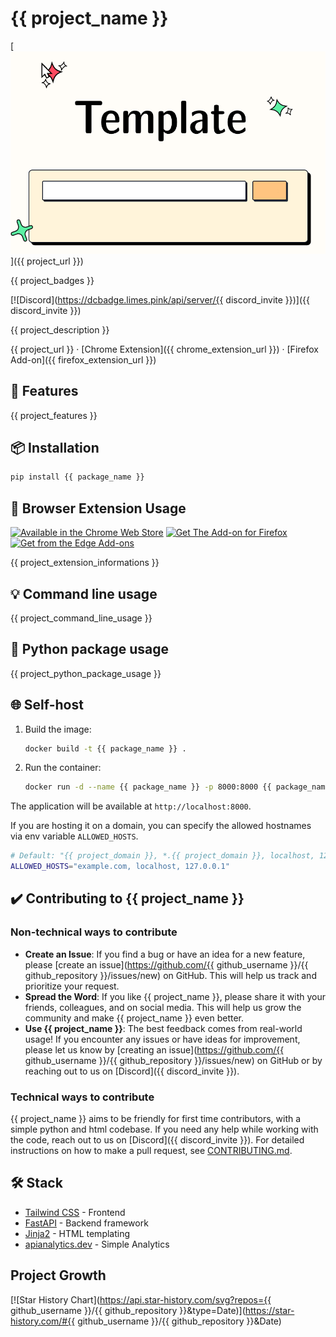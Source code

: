 # {{ project_name }}

[![Image](./docs/frontpage.png "{{ project_name }} main page")]({{ project_url }})

{{ project_badges }}

[![Discord](https://dcbadge.limes.pink/api/server/{{ discord_invite }})]({{ discord_invite }})

{{ project_description }}

{{ project_url }} · [Chrome Extension]({{ chrome_extension_url }}) · [Firefox Add-on]({{ firefox_extension_url }})

## 🚀 Features

{{ project_features }}

## 📦 Installation

``` bash
pip install {{ package_name }}
```

## 🧩 Browser Extension Usage

<!-- markdownlint-disable MD033 -->
<a href="{{ chrome_extension_url }}" target="_blank" title="Get {{ project_name }} Extension from Chrome Web Store"><img height="48" src="https://github.com/user-attachments/assets/20a6e44b-fd46-4e6c-8ea6-aad436035753" alt="Available in the Chrome Web Store" /></a>
<a href="{{ firefox_extension_url }}" target="_blank" title="Get {{ project_name }} Extension from Firefox Add-ons"><img height="48" src="https://github.com/user-attachments/assets/c0e99e6b-97cf-4af2-9737-099db7d3538b" alt="Get The Add-on for Firefox" /></a>
<a href="{{ edge_extension_url }}" target="_blank" title="Get {{ project_name }} Extension from Edge Add-ons"><img height="48" src="https://github.com/user-attachments/assets/204157eb-4cae-4c0e-b2cb-db514419fd9e" alt="Get from the Edge Add-ons" /></a>
<!-- markdownlint-enable MD033 -->

{{ project_extension_informations }}

## 💡 Command line usage

{{ project_command_line_usage }}

## 🐛 Python package usage

{{ project_python_package_usage }}

## 🌐 Self-host

1. Build the image:

   ``` bash
   docker build -t {{ package_name }} .
   ```

2. Run the container:

   ``` bash
   docker run -d --name {{ package_name }} -p 8000:8000 {{ package_name }}
   ```

The application will be available at `http://localhost:8000`.

If you are hosting it on a domain, you can specify the allowed hostnames via env variable `ALLOWED_HOSTS`.

   ```bash
   # Default: "{{ project_domain }}, *.{{ project_domain }}, localhost, 127.0.0.1".
   ALLOWED_HOSTS="example.com, localhost, 127.0.0.1"
   ```

## ✔️ Contributing to {{ project_name }}

### Non-technical ways to contribute

- **Create an Issue**: If you find a bug or have an idea for a new feature, please [create an issue](https://github.com/{{ github_username }}/{{ github_repository }}/issues/new) on GitHub. This will help us track and prioritize your request.
- **Spread the Word**: If you like {{ project_name }}, please share it with your friends, colleagues, and on social media. This will help us grow the community and make {{ project_name }} even better.
- **Use {{ project_name }}**: The best feedback comes from real-world usage! If you encounter any issues or have ideas for improvement, please let us know by [creating an issue](https://github.com/{{ github_username }}/{{ github_repository }}/issues/new) on GitHub or by reaching out to us on [Discord]({{ discord_invite }}).

### Technical ways to contribute

{{ project_name }} aims to be friendly for first time contributors, with a simple python and html codebase. If you need any help while working with the code, reach out to us on [Discord]({{ discord_invite }}). For detailed instructions on how to make a pull request, see [CONTRIBUTING.md](./CONTRIBUTING.md).

## 🛠️ Stack

- [Tailwind CSS](https://tailwindcss.com) - Frontend
- [FastAPI](https://github.com/fastapi/fastapi) - Backend framework
- [Jinja2](https://jinja.palletsprojects.com) - HTML templating
- [apianalytics.dev](https://www.apianalytics.dev) - Simple Analytics

## Project Growth

[![Star History Chart](https://api.star-history.com/svg?repos={{ github_username }}/{{ github_repository }}&type=Date)](https://star-history.com/#{{ github_username }}/{{ github_repository }}&Date)

